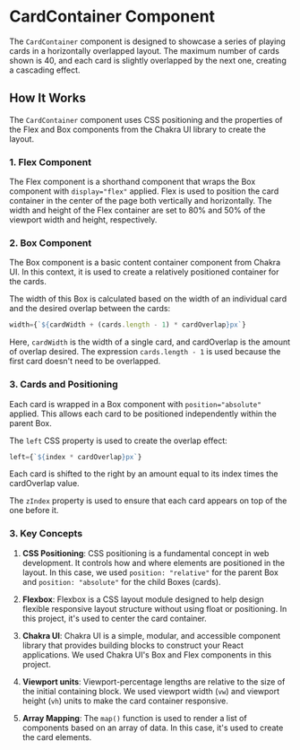 # CardContainer Component

The `CardContainer` component is designed to showcase a series of playing cards in a horizontally overlapped layout. The maximum number of cards shown is 40, and each card is slightly overlapped by the next one, creating a cascading effect.

## How It Works

The `CardContainer` component uses CSS positioning and the properties of the Flex and Box components from the Chakra UI library to create the layout.

### 1. Flex Component

The Flex component is a shorthand component that wraps the Box component with `display="flex"` applied. Flex is used to position the card container in the center of the page both vertically and horizontally. The width and height of the Flex container are set to 80% and 50% of the viewport width and height, respectively.

### 2. Box Component

The Box component is a basic content container component from Chakra UI. In this context, it is used to create a relatively positioned container for the cards.

The width of this Box is calculated based on the width of an individual card and the desired overlap between the cards:

```jsx
width={`${cardWidth + (cards.length - 1) * cardOverlap}px`}
```
Here, `cardWidth` is the width of a single card, and cardOverlap is the amount of overlap desired. The expression `cards.length - 1` 
is used because the first card doesn't need to be overlapped.

### 3. Cards and Positioning
Each card is wrapped in a Box component with `position="absolute"` applied. This allows each card to be positioned independently within the parent Box.

The `left` CSS property is used to create the overlap effect:
    
```jsx
left={`${index * cardOverlap}px`}
```
Each card is shifted to the right by an amount equal to its index times the cardOverlap value.

The `zIndex` property is used to ensure that each card appears on top of the one before it.

### 3. Key Concepts
1. **CSS Positioning**: CSS positioning is a fundamental concept in web development. It controls how and where elements are positioned in the layout. In this case, we used `position: "relative"` for the parent Box and `position: "absolute"` for the child Boxes (cards).

2. **Flexbox**:  Flexbox is a CSS layout module designed to help design flexible responsive layout structure without using float or positioning. In this project, it's used to center the card container.

3. **Chakra UI**: Chakra UI is a simple, modular, and accessible component library that provides building blocks to construct your React applications. We used Chakra UI's Box and Flex components in this project.

4. **Viewport units**: Viewport-percentage lengths are relative to the size of the initial containing block. We used viewport width (`vw`) and viewport height (`vh`) units to make the card container responsive.

5. **Array Mapping**: The `map()` function is used to render a list of components based on an array of data. In this case, it's used to create the card elements.
